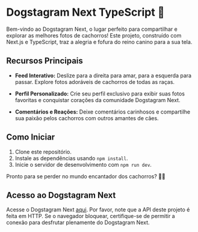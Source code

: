 # Dogstagram Next TypeScript 🐾

Bem-vindo ao Dogstagram Next, o lugar perfeito para compartilhar e explorar as melhores fotos de cachorros! Este projeto, construído com Next.js e TypeScript, traz a alegria e fofura do reino canino para a sua tela.

## Recursos Principais

- **Feed Interativo:** Deslize para a direita para amar, para a esquerda para passar. Explore fotos adoráveis de cachorros de todas as raças.

- **Perfil Personalizado:** Crie seu perfil exclusivo para exibir suas fotos favoritas e conquistar corações da comunidade Dogstagram Next.

- **Comentários e Reações:** Deixe comentários carinhosos e compartilhe sua paixão pelos cachorros com outros amantes de cães.

## Como Iniciar

1. Clone este repositório.
2. Instale as dependências usando `npm install`.
3. Inicie o servidor de desenvolvimento com `npm run dev`.

Pronto para se perder no mundo encantador dos cachorros? 🐶💖

## Acesso ao Dogstagram Next

Acesse o Dogstagram Next [aqui](https://dogs-nextjs-hazel.vercel.app/). Por favor, note que a API deste projeto é feita em HTTP. Se o navegador bloquear, certifique-se de permitir a conexão para desfrutar plenamente do Dogstagram Next.

